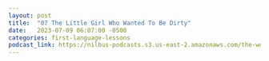 ```yaml
---
layout: post
title:  "07 The Little Girl Who Wanted To Be Dirty"
date:   2023-07-09 06:07:00 -0500
categories: first-language-lessons
podcast_link: https://nilbus-podcasts.s3.us-east-2.amazonaws.com/the-well-trained-mind/First%20Language%20Lessons/07%20The%20Little%20Girl%20Who%20Wanted%20To%20Be%20Dirty.mp3
---
```

